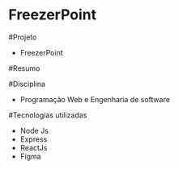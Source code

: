 # FreezerPoint

#Projeto

- FreezerPoint

#Resumo


#Disciplina

- Programação Web e Engenharia de software

#Tecnologias utilizadas

- Node Js
- Express
- ReactJs
- Figma
